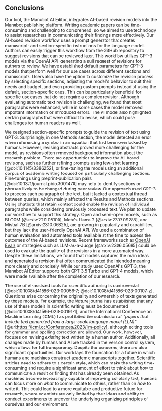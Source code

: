 ## Conclusions

Our tool, the Manubot AI Editor, integrates AI-based revision models into the Manubot publishing platform.
Writing academic papers can be time-consuming and challenging to comprehend, so we aimed to use technology to assist researchers in communicating their findings more effectively.
Our AI-based revision workflow uses a prompt generator that creates manuscript- and section-specific instructions for the language model.
Authors can easily trigger this workflow from the GitHub repository to suggest revisions that can be reviewed later.
This workflow utilizes GPT-3 models via the OpenAI API, generating a pull request of revisions for authors to review.
We have established default parameters for GPT-3 models that perform well for our use cases across different sections and manuscripts.
Users also have the option to customize the revision process by selecting specific sections, adjusting the model's behavior to suit their needs and budget, and even providing custom prompts instead of using the default, section-specific ones.
This can be particularly beneficial for specific use cases that do not require a complex revision.
Although evaluating automatic text revision is challenging, we found that most paragraphs were enhanced, while in some cases the model removed important information or introduced errors.
The AI model also highlighted certain paragraphs that were difficult to revise, which could pose challenges for human readers as well.


We designed section-specific prompts to guide the revision of text using GPT-3.
Surprisingly, in one Methods section, the model detected an error when referencing a symbol in an equation that had been overlooked by humans.
However, revising abstracts proved more challenging for the model, as revisions often removed background information about the research problem.
There are opportunities to improve the AI-based revisions, such as further refining prompts using few-shot learning [@doi:10.1145/3386252], or fine-tuning the model using an additional corpus of academic writing focused on particularly challenging sections.
Fine-tuning using preprint-publication pairs [@doi:10.1371/journal.pbio.3001470] may help to identify sections or phrases likely to be changed during peer review.
Our approach used GPT-3 to process each paragraph of the text, but it lacked a contextual thread between queries, which mainly affected the Results and Methods sections.
Using chatbots that retain context could enable the revision of individual paragraphs while considering previously processed text.
We plan to update our workflow to support this strategy.
Open and semi-open models, such as BLOOM [@arxiv:2211.05100], Meta's Llama 2 [@arxiv:2307.09288], and Mistral 7B [@arxiv:2310.06825], are growing in popularity and capabilities, but they lack the user-friendly OpenAI API.
We used a combination of human evaluation and automated tools available at the time to assess the outcomes of the AI-based revisions.
Recent frameworks such as [OpenAI Evals](https://github.com/openai/evals) or strategies such as LLM-as-a-Judge [@arxiv:2306.05685] could be used to evaluate the quality of the revisions in a more automated way.
Despite these limitations, we found that models captured the main ideas and generated a revision that often communicated the intended meaning more clearly and concisely.
While our study used OpenAI's GPT-3, the Manubot AI Editor supports both GPT 3.5 Turbo and GPT-4 models, which were made available after the completion of our research.


The use of AI-assisted tools for scientific authoring is controversial [@doi:10.1038/d41586-023-00056-7; @doi:10.1038/d41586-023-00107-z].
Questions arise concerning the originality and ownership of texts generated by these models.
For example, the *Nature* journal has established that any use of these models in scientific writing must be documented [@doi:10.1038/d41586-023-00191-1], and the International Conference on Machine Learning (ICML) has prohibited the submission of *"papers that include text generated from a large-scale language model (LLM)"* [@url:https://icml.cc/Conferences/2023/llm-policy], although editing tools for grammar and spelling correction are allowed.
Our work, however, focuses on revising *existing* text written by a human author.
Additionally, all changes made by humans and AI are tracked in the version control system, which allows for full transparency.
Despite the concerns, there are also significant opportunities.
Our work lays the foundation for a future in which humans and machines construct academic manuscripts together.
Scientific articles need to adhere to a certain style, which can make the writing time-consuming and require a significant amount of effort to think about *how* to communicate a result or finding that has already been obtained.
As machines become increasingly capable of improving scholarly text, humans can focus more on *what* to communicate to others, rather than on *how* to write it.
This could lead to a more equitable and productive future for research, where scientists are only limited by their ideas and ability to conduct experiments to uncover the underlying organizing principles of ourselves and our environment.
